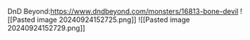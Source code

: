 DnD Beyond:https://www.dndbeyond.com/monsters/16813-bone-devil
![[Pasted image 20240924152725.png]]
![[Pasted image 20240924152729.png]]